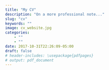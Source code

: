 ```yaml
---
title: "My CV"
description: "On a more professional note..."
slug: "cv"
keywords: ""
image: cv_website.jpg
categories: 
    - ""
    - ""
date: 2017-10-31T22:26:09-05:00
draft: false
# header-includes: \usepackage{pdfpages}
# output: pdf_document
---
```





